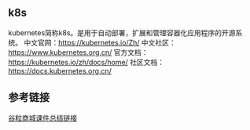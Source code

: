 ## k8s

kubernetes简称k8s。是用于自动部署，扩展和管理容器化应用程序的开源系统。
中文官网：https://kubernetes.io/Zh/
中文社区：https://www.kubernetes.org.cn/
官方文档：https://kubernetes.io/zh/docs/home/
社区文档：https://docs.kubernetes.org.cn/

## 参考链接

[谷粒商城课件总结链接](https://blog.csdn.net/hancoder/article/details/106922139)

